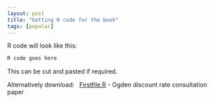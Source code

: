 ```yaml
---
layout: post
title: "Getting R code for the book"
tags: [popular]
---
```



R code will look like this:

```r
R code goes here
```

This can be cut and pasted if required.

Alternatively download:
<span class="fa fa-lg fa-download"></span>&nbsp; [Firstfile.R]({{site.baseurl}}\Ogdendiscountrateconsultationpaper_March17.pdf) - Ogden discount rate consultation paper

